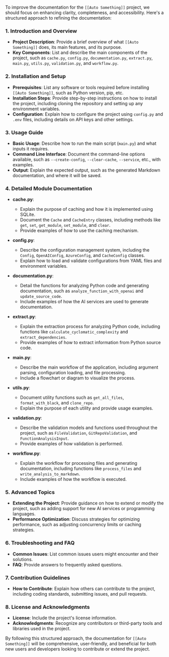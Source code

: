 To improve the documentation for the `[[Auto Something]]` project, we should focus on enhancing clarity, completeness, and accessibility. Here's a structured approach to refining the documentation:

### 1. Introduction and Overview
- **Project Description**: Provide a brief overview of what `[[Auto Something]]` does, its main features, and its purpose.
- **Key Components**: List and describe the main components of the project, such as `cache.py`, `config.py`, `documentation.py`, `extract.py`, `main.py`, `utils.py`, `validation.py`, and `workflow.py`.

### 2. Installation and Setup
- **Prerequisites**: List any software or tools required before installing `[[Auto Something]]`, such as Python version, pip, etc.
- **Installation Steps**: Provide step-by-step instructions on how to install the project, including cloning the repository and setting up any environment variables.
- **Configuration**: Explain how to configure the project using `config.py` and `.env` files, including details on API keys and other settings.

### 3. Usage Guide
- **Basic Usage**: Describe how to run the main script (`main.py`) and what inputs it requires.
- **Command Line Interface**: Document the command-line options available, such as `--create-config`, `--clear-cache`, `--service`, etc., with examples.
- **Output**: Explain the expected output, such as the generated Markdown documentation, and where it will be saved.

### 4. Detailed Module Documentation
- **cache.py**: 
  - Explain the purpose of caching and how it is implemented using SQLite.
  - Document the `Cache` and `CacheEntry` classes, including methods like `get`, `set`, `get_module`, `set_module`, and `clear`.
  - Provide examples of how to use the caching mechanism.

- **config.py**:
  - Describe the configuration management system, including the `Config`, `OpenAIConfig`, `AzureConfig`, and `CacheConfig` classes.
  - Explain how to load and validate configurations from YAML files and environment variables.

- **documentation.py**:
  - Detail the functions for analyzing Python code and generating documentation, such as `analyze_function_with_openai` and `update_source_code`.
  - Include examples of how the AI services are used to generate documentation.

- **extract.py**:
  - Explain the extraction process for analyzing Python code, including functions like `calculate_cyclomatic_complexity` and `extract_dependencies`.
  - Provide examples of how to extract information from Python source code.

- **main.py**:
  - Describe the main workflow of the application, including argument parsing, configuration loading, and file processing.
  - Include a flowchart or diagram to visualize the process.

- **utils.py**:
  - Document utility functions such as `get_all_files`, `format_with_black`, and `clone_repo`.
  - Explain the purpose of each utility and provide usage examples.

- **validation.py**:
  - Describe the validation models and functions used throughout the project, such as `FileValidation`, `GitRepoValidation`, and `FunctionAnalysisInput`.
  - Provide examples of how validation is performed.

- **workflow.py**:
  - Explain the workflow for processing files and generating documentation, including functions like `process_files` and `write_analysis_to_markdown`.
  - Include examples of how the workflow is executed.

### 5. Advanced Topics
- **Extending the Project**: Provide guidance on how to extend or modify the project, such as adding support for new AI services or programming languages.
- **Performance Optimization**: Discuss strategies for optimizing performance, such as adjusting concurrency limits or caching strategies.

### 6. Troubleshooting and FAQ
- **Common Issues**: List common issues users might encounter and their solutions.
- **FAQ**: Provide answers to frequently asked questions.

### 7. Contribution Guidelines
- **How to Contribute**: Explain how others can contribute to the project, including coding standards, submitting issues, and pull requests.

### 8. License and Acknowledgments
- **License**: Include the project's license information.
- **Acknowledgments**: Recognize any contributors or third-party tools and libraries used in the project.

By following this structured approach, the documentation for `[[Auto Something]]` will be comprehensive, user-friendly, and beneficial for both new users and developers looking to contribute or extend the project.